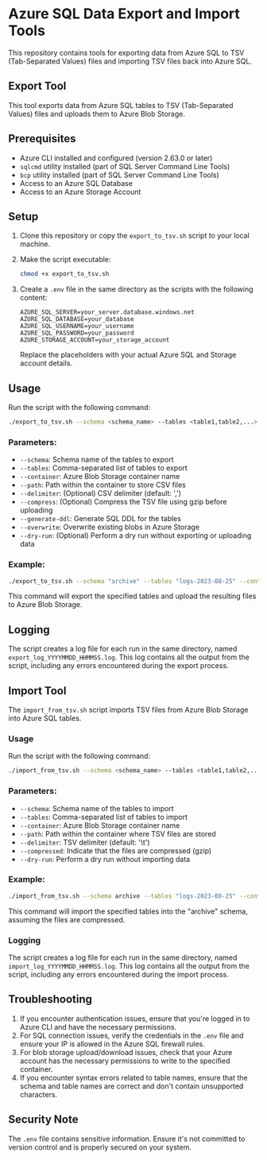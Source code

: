 # Azure SQL Data Export and Import Tools

This repository contains tools for exporting data from Azure SQL to TSV (Tab-Separated Values) files and importing TSV files back into Azure SQL.

## Export Tool

This tool exports data from Azure SQL tables to TSV (Tab-Separated Values) files and uploads them to Azure Blob Storage.

## Prerequisites

- Azure CLI installed and configured (version 2.63.0 or later)
- `sqlcmd` utility installed (part of SQL Server Command Line Tools)
- `bcp` utility installed (part of SQL Server Command Line Tools)
- Access to an Azure SQL Database
- Access to an Azure Storage Account

## Setup

1. Clone this repository or copy the `export_to_tsv.sh` script to your local machine.

2. Make the script executable:
   ``` bash
   chmod +x export_to_tsv.sh
   ```

3. Create a `.env` file in the same directory as the scripts with the following content:
   ``` plaintext
   AZURE_SQL_SERVER=your_server.database.windows.net
   AZURE_SQL_DATABASE=your_database
   AZURE_SQL_USERNAME=your_username
   AZURE_SQL_PASSWORD=your_password
   AZURE_STORAGE_ACCOUNT=your_storage_account
   ```
   Replace the placeholders with your actual Azure SQL and Storage account details.

## Usage

Run the script with the following command:

``` bash
./export_to_tsv.sh --schema <schema_name> --tables <table1,table2,...> --container <container-name> --path <blob-path> [--delimiter <delimiter>] [--compress] [--generate-ddl] [--overwrite] [--dry-run] 
```

### Parameters:

- `--schema`: Schema name of the tables to export
- `--tables`: Comma-separated list of tables to export
- `--container`: Azure Blob Storage container name
- `--path`: Path within the container to store CSV files
- `--delimiter`: (Optional) CSV delimiter (default: ',')
- `--compress`: (Optional) Compress the TSV file using gzip before uploading
- `--generate-ddl`: Generate SQL DDL for the tables
- `--overwrite`: Overwrite existing blobs in Azure Storage
- `--dry-run`: (Optional) Perform a dry run without exporting or uploading data

### Example:

``` bash
./export_to_tsv.sh --schema "archive" --tables "logs-2023-08-25" --container "sqlbackup" --path "archive/logs" --compress --generate-ddl --overwrite
```

This command will export the specified tables and upload the resulting files to Azure Blob Storage.

## Logging

The script creates a log file for each run in the same directory, named `export_log_YYYYMMDD_HHMMSS.log`. This log contains all the output from the script, including any errors encountered during the export process.

## Import Tool

The `import_from_tsv.sh` script imports TSV files from Azure Blob Storage into Azure SQL tables.

### Usage

Run the script with the following command:

``` bash
./import_from_tsv.sh --schema <schema_name> --tables <table1,table2,...> --container <container-name> --path <blob-path> [--delimiter <delimiter>] [--compressed] [--dry-run]
```

### Parameters:

- `--schema`: Schema name of the tables to import
- `--tables`: Comma-separated list of tables to import
- `--container`: Azure Blob Storage container name
- `--path`: Path within the container where TSV files are stored
- `--delimiter`: TSV delimiter (default: '\t')
- `--compressed`: Indicate that the files are compressed (gzip)
- `--dry-run`: Perform a dry run without importing data

### Example:

``` bash
./import_from_tsv.sh --schema archive --tables "logs-2023-08-25" --container "sqlbackup" --path "archive/logs" --compressed
```

This command will import the specified tables into the "archive" schema, assuming the files are compressed.

### Logging

The script creates a log file for each run in the same directory, named `import_log_YYYYMMDD_HHMMSS.log`. This log contains all the output from the script, including any errors encountered during the import process.

## Troubleshooting

1. If you encounter authentication issues, ensure that you're logged in to Azure CLI and have the necessary permissions.
2. For SQL connection issues, verify the credentials in the `.env` file and ensure your IP is allowed in the Azure SQL firewall rules.
3. For blob storage upload/download issues, check that your Azure account has the necessary permissions to write to the specified container.
4. If you encounter syntax errors related to table names, ensure that the schema and table names are correct and don't contain unsupported characters.

## Security Note

The `.env` file contains sensitive information. Ensure it's not committed to version control and is properly secured on your system.
